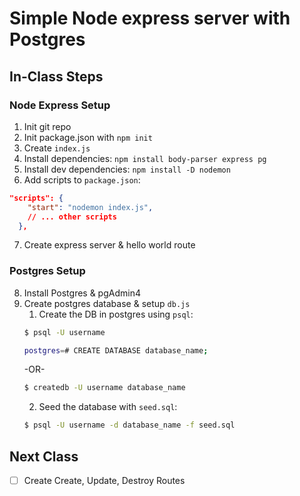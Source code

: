 # Simple Node express server with Postgres

## In-Class Steps

### Node Express Setup
1. Init git repo
2. Init package.json with `npm init`
3. Create `index.js`
4. Install dependencies: `npm install body-parser express pg`
5. Install dev dependencies: `npm install -D nodemon`
6. Add scripts to `package.json`:
```json
"scripts": {
    "start": "nodemon index.js",
    // ... other scripts
  },
```
7. Create express server & hello world route

### Postgres Setup
8. Install Postgres & pgAdmin4
9. Create postgres database & setup `db.js`   
    1. Create the DB in postgres using `psql`: 
    ```bash
    $ psql -U username

    postgres=# CREATE DATABASE database_name;
    ```
    -OR-
    ```bash
    $ createdb -U username database_name
    ```
    2. Seed the database with `seed.sql`: 
    ```bash
    $ psql -U username -d database_name -f seed.sql
    ```
 
## Next Class
- [ ] Create Create, Update, Destroy Routes
